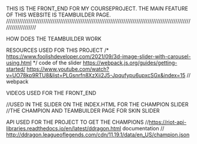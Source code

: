 
THIS IS THE FRONT_END FOR MY COURSEPROJECT. 
THE MAIN FEATURE OF THIS WEBSITE IS TEAMBUILDER PAGE. 
///////////////////////////////////////////////////////////////////////////////////////////////////////////////////

HOW DOES THE TEAMBUILDER WORK


















RESOURCES USED FOR THIS PROJECT
/* https://www.foolishdeveloper.com/2021/09/3d-image-slider-with-carousel-using.html */
code of the slider 
https://webpack.js.org/guides/getting-started/
https://www.youtube.com/watch?v=UO78kp9RTU8&list=PLGsnrfn8XzXii2J5-Jpqufypu6upxcSGx&index=15
// webpack

VIDEOS USED FOR THE FRONT_END

//USED IN THE SLIDER ON THE INDEX.HTML FOR THE CHAMPION SLIDER
//THE CHAMPION AND TEAMBUILDER PAGE FOR SKIN SLIDER

API USED FOR THE PROJECT TO GET THE CHAMPIONS 
//https://riot-api-libraries.readthedocs.io/en/latest/ddragon.html documentation 
// http://ddragon.leagueoflegends.com/cdn/11.19.1/data/en_US/champion.json




